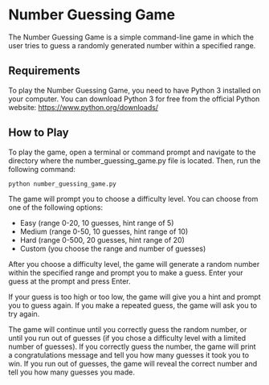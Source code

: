 <!DOCTYPE html>
<html>
<head>
	<title>Number Guessing Game</title>
</head>
<body>
	<h1>Number Guessing Game</h1>
	<p>The Number Guessing Game is a simple command-line game in which the user tries to guess a randomly generated number within a specified range.</p>
    <h2>Requirements</h2>
<p>To play the Number Guessing Game, you need to have Python 3 installed on your computer. You can download Python 3 for free from the official Python website: <a href="https://www.python.org/downloads/">https://www.python.org/downloads/</a></p>

<h2>How to Play</h2>
<p>To play the game, open a terminal or command prompt and navigate to the directory where the number_guessing_game.py file is located. Then, run the following command:</p>

<pre><code>python number_guessing_game.py</code></pre>

<p>The game will prompt you to choose a difficulty level. You can choose from one of the following options:</p>

<ul>
	<li>Easy (range 0-20, 10 guesses, hint range of 5)</li>
	<li>Medium (range 0-50, 10 guesses, hint range of 10)</li>
	<li>Hard (range 0-500, 20 guesses, hint range of 20)</li>
	<li>Custom (you choose the range and number of guesses)</li>
</ul>

<p>After you choose a difficulty level, the game will generate a random number within the specified range and prompt you to make a guess. Enter your guess at the prompt and press Enter.</p>

<p>If your guess is too high or too low, the game will give you a hint and prompt you to guess again. If you make a repeated guess, the game will ask you to try again.</p>

<p>The game will continue until you correctly guess the random number, or until you run out of guesses (if you chose a difficulty level with a limited number of guesses). If you correctly guess the number, the game will print a congratulations message and tell you how many guesses it took you to win. If you run out of guesses, the game will reveal the correct number and tell you how many guesses you made.</p>
</body>
</html>